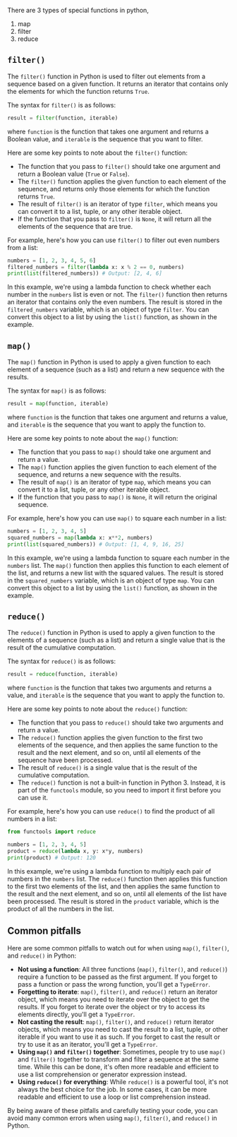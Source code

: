 There are 3 types of special functions in python,
1. map
2. filter
3. reduce

## `filter()`

The `filter()` function in Python is used to filter out elements from a sequence based on a given function. It returns an iterator that contains only the elements for which the function returns `True`.

The syntax for `filter()` is as follows:
```python
result = filter(function, iterable)
```
where `function` is the function that takes one argument and returns a Boolean value, and `iterable` is the sequence that you want to filter.

Here are some key points to note about the `filter()` function:

- The function that you pass to `filter()` should take one argument and return a Boolean value (`True` or `False`).
- The `filter()` function applies the given function to each element of the sequence, and returns only those elements for which the function returns `True`.
- The result of `filter()` is an iterator of type `filter`, which means you can convert it to a list, tuple, or any other iterable object.
- If the function that you pass to `filter()` is `None`, it will return all the elements of the sequence that are true.

For example, here's how you can use `filter()` to filter out even numbers from a list:
```python
numbers = [1, 2, 3, 4, 5, 6]
filtered_numbers = filter(lambda x: x % 2 == 0, numbers)
print(list(filtered_numbers)) # Output: [2, 4, 6]
```
In this example, we're using a lambda function to check whether each number in the `numbers` list is even or not. The `filter()` function then returns an iterator that contains only the even numbers. The result is stored in the `filtered_numbers` variable, which is an object of type `filter`. You can convert this object to a list by using the `list()` function, as shown in the example.




## `map()`

The `map()` function in Python is used to apply a given function to each element of a sequence (such as a list) and return a new sequence with the results.

The syntax for `map()` is as follows:
```python
result = map(function, iterable)
```
where `function` is the function that takes one argument and returns a value, and `iterable` is the sequence that you want to apply the function to.

Here are some key points to note about the `map()` function:

- The function that you pass to `map()` should take one argument and return a value.
- The `map()` function applies the given function to each element of the sequence, and returns a new sequence with the results.
- The result of `map()` is an iterator of type `map`, which means you can convert it to a list, tuple, or any other iterable object.
- If the function that you pass to `map()` is `None`, it will return the original sequence.

For example, here's how you can use `map()` to square each number in a list:
```python
numbers = [1, 2, 3, 4, 5]
squared_numbers = map(lambda x: x**2, numbers)
print(list(squared_numbers)) # Output: [1, 4, 9, 16, 25]
```
In this example, we're using a lambda function to square each number in the `numbers` list. The `map()` function then applies this function to each element of the list, and returns a new list with the squared values. The result is stored in the `squared_numbers` variable, which is an object of type `map`. You can convert this object to a list by using the `list()` function, as shown in the example.
## `reduce()`

The `reduce()` function in Python is used to apply a given function to the elements of a sequence (such as a list) and return a single value that is the result of the cumulative computation.

The syntax for `reduce()` is as follows:

```python
result = reduce(function, iterable)
```

where `function` is the function that takes two arguments and returns a value, and `iterable` is the sequence that you want to apply the function to.

Here are some key points to note about the `reduce()` function:

- The function that you pass to `reduce()` should take two arguments and return a value.
- The `reduce()` function applies the given function to the first two elements of the sequence, and then applies the same function to the result and the next element, and so on, until all elements of the sequence have been processed.
- The result of `reduce()` is a single value that is the result of the cumulative computation.
- The `reduce()` function is not a built-in function in Python 3. Instead, it is part of the `functools` module, so you need to import it first before you can use it.

For example, here's how you can use `reduce()` to find the product of all numbers in a list:

```python
from functools import reduce

numbers = [1, 2, 3, 4, 5]
product = reduce(lambda x, y: x*y, numbers)
print(product) # Output: 120
```

In this example, we're using a lambda function to multiply each pair of numbers in the `numbers` list. The `reduce()` function then applies this function to the first two elements of the list, and then applies the same function to the result and the next element, and so on, until all elements of the list have been processed. The result is stored in the `product` variable, which is the product of all the numbers in the list.

## Common pitfalls
Here are some common pitfalls to watch out for when using `map()`, `filter()`, and `reduce()` in Python:

- **Not using a function**: All three functions (`map()`, `filter()`, and `reduce()`) require a function to be passed as the first argument. If you forget to pass a function or pass the wrong function, you'll get a `TypeError`.
- **Forgetting to iterate**: `map()`, `filter()`, and `reduce()` return an iterator object, which means you need to iterate over the object to get the results. If you forget to iterate over the object or try to access its elements directly, you'll get a `TypeError`.
- **Not casting the result**: `map()`, `filter()`, and `reduce()` return iterator objects, which means you need to cast the result to a list, tuple, or other iterable if you want to use it as such. If you forget to cast the result or try to use it as an iterator, you'll get a `TypeError`.
- **Using `map()` and `filter()` together**: Sometimes, people try to use `map()` and `filter()` together to transform and filter a sequence at the same time. While this can be done, it's often more readable and efficient to use a list comprehension or generator expression instead.
- **Using `reduce()` for everything**: While `reduce()` is a powerful tool, it's not always the best choice for the job. In some cases, it can be more readable and efficient to use a loop or list comprehension instead.

By being aware of these pitfalls and carefully testing your code, you can avoid many common errors when using `map()`, `filter()`, and `reduce()` in Python.